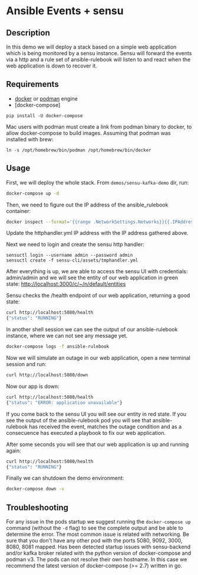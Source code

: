 # Ansible Events + sensu

## Description

In this demo we will deploy a stack based on a simple web application which is being monitored by a sensu instance.
Sensu will forward the events via a http and a rule set of ansible-rulebook will listen to and react
when the web application is down to recover it.

## Requirements

- [docker](https://docs.docker.com/engine/install/) or [podman](https://podman.io/getting-started/installation) engine
- [docker-compose]

```
pip install -U docker-compose
```

Mac users with podman must create a link from podman binary to docker, to allow docker-compose to build images.
Assuming that podman was installed with brew:

```
ln -s /opt/homebrew/bin/podman /opt/homebrew/bin/docker
```

## Usage

First, we will deploy the whole stack. From `demos/sensu-kafka-demo` dir, run:

```sh
docker-compose up -d
```

Then, we need to figure out the IP address of the ansible_rulebook container:

```sh
docker inspect --format='{{range .NetworkSettings.Networks}}{{.IPAddress}}{{end}}' sensu-demo_ansible-rulebook_1
```
Update the httphandler.yml IP address with the IP address gathered above.

Next we need to login and create the sensu http handler:

```
sensuctl login --username admin --password admin
sensuctl create -f sensu-cli/assets/tmphandler.yml
```

After everything is up, we are able to access the sensu UI with credentials: admin/admin
and we will see the entity of our web application in green state: <http://localhost:3000/c/~/n/default/entities>

Sensu checks the /health endpoint of our web application, returning a good state:

```sh
curl http://localhost:5080/health
{"status": "RUNNING"}
```

In another shell session we can see the output of our ansible-rulebook instance, where we can not see any message yet.

```sh
docker-compose logs -f ansible-rulebook
```

Now we will simulate an outage in our web application, open a new terminal session and run:

```sh
curl http://localhost:5080/down
```

Now our app is down:

```sh
curl http://localhost:5080/health
{"status": "ERROR: application unavailable"}
```

If you come back to the sensu UI you will see our entity in red state.
If you see the output of the ansible-rulebook pod you will see that ansible-rulebook has received the event,
matches the outage condition and as a consecuence has executed a playbook to fix our web application.

After some seconds you will see that our web application is up and running again:

```sh
curl http://localhost:5080/health
{"status": "RUNNING"}
```

Finally we can shutdown the demo environment:

```sh
docker-compose down -v
```

## Troubleshooting

For any issue in the pods startup we suggest running the `docker-compose up` command (without the `-d` flag) to see the complete output and be able to determine the error. The most common issue is related with networking. Be sure that you don't have any other pod with the ports 5080, 9092, 3000, 8080, 8081 mapped. Has been detected startup issues with sensu-backend and/or kafka broker related with the python version of docker-compose and podman v3. The pods can not resolve their own hostname. In this case we recommend the latest version of docker-compose (>= 2.7) written in go.
